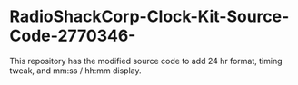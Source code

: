 # RadioShackCorp-Clock-Kit-Source-Code-2770346-
This repository has the modified source code to add 24 hr format, timing tweak, and mm:ss / hh:mm display.
